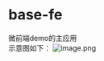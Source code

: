 # base-fe
微前端demo的主应用
</br>示意图如下：
![image.png](https://cdn.nlark.com/yuque/0/2024/png/22310040/1727057254722-c536fb5c-ff92-44e0-8fb9-bf8c8b220c1c.png?x-oss-process=image%2Fformat%2Cwebp%2Fresize%2Cw_1500%2Climit_0)
